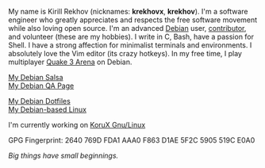 My name is Kirill Rekhov (nicknames: **krekhovx**, **krekhov**). I'm a software engineer who greatly appreciates and respects the free software movement while also loving open source. I'm an advanced [Debian](https://www.debian.org/) user, [contributor](https://www.debian.org/intro/help.en.html), and volunteer (these are my hobbies). I write in C, Bash, have a passion for Shell. I have a strong affection for minimalist terminals and environments. I absolutely love the Vim editor (its crazy hotkeys). In my free time, I play multiplayer [Quake 3 Arena](https://ioquake3.org/) on Debian.

[My Debian Salsa](https://salsa.debian.org/krekhov)<br/>
[My Debian QA Page](https://qa.debian.org/developer.php?login=krekhov.dev@gmail.com)<br/>

[My Debian Dotfiles](https://github.com/krekhovx/dotfiles-debian)<br/>
[My Debian-based Linux](https://github.com/KoruX-Gnu-Linux)

I'm currently working on [KoruX Gnu/Linux](https://github.com/KoruX-Gnu-Linux)

GPG Fingerprint: 2640 769D FDA1 AAA0 F863  D1AE 5F2C 5905 519C E0A0

*Big things have small beginnings.*
